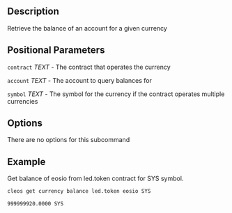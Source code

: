 ## Description

Retrieve the balance of an account for a given currency

## Positional Parameters
`contract` _TEXT_ - The contract that operates the currency

`account` _TEXT_ - The account to query balances for

`symbol` _TEXT_ - The symbol for the currency if the contract operates multiple currencies

## Options
There are no options for this subcommand

## Example
Get balance of eosio from led.token contract for SYS symbol. 

```sh
cleos get currency balance led.token eosio SYS
```
```console
999999920.0000 SYS
```
